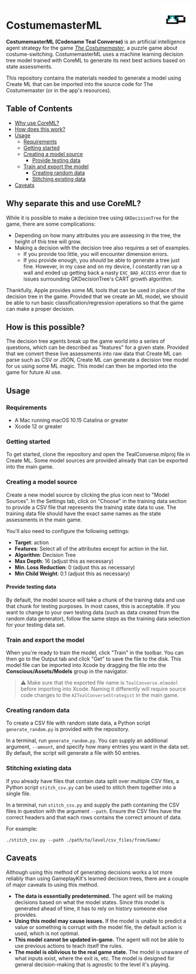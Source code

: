 <img src="tc.png" align="right"/>

# CostumemasterML

**CostumemasterML (Codename Teal Converse)** is an artificial intelligence agent strategy for the game [_The Costumemaster_][game], a puzzle game about costume-switching. CostumemasterML uses a machine learning decision tree model trained with CoreML to generate its next best actions based on state assessments.

This repository contains the materials needed to generate a model using Create ML that can be imported into the source code for The Costumemaster (or in the app's resources).

## Table of Contents

- [Why use CoreML?](#Why-separate-this-and-use-CoreML)
- [How does this work?](#How-is-this-possible)
- [Usage](#Usage)
  - [Requirements](#Requirements)
  - [Getting started](#Getting-started)
  - [Creating a model source](#Creating-a-model-source)
    - [Provide testing data](#Provide-testing-data)
  - [Train and export the model](#Train-and-export-the-model)
    - [Creating random data](#Creating-random-data)
    - [Stitching existing data](#Stiching-existing-data)
- [Caveats](#Caveats)

## Why separate this and use CoreML?

While it is possible to make a decision tree using `GKDecisionTree` for the game, there are some complications:

- Depending on how many attributes you are assessing in the tree, the height of this tree will grow.
- Making a decision with the decision tree also requires a set of examples.
  - If you provide too little, you will encounter dimension errors.
  - If you provide enough, you _should_ be able to generate a tree just fine. However, in my case and on my device, I constantly ran up a wall and ended up getting back a nasty `EXC_BAD_ACCESS` error due to issues surrounding GKDecisionTree's CART growth algorithm.

Thankfully, Apple provides some ML tools that can be used in place of the decision tree in the game. Provided that we create an ML model, we should be able to run basic classification/regression operations so that the game can make a proper decision.

## How is this possible?

The decision tree agents break up the game world into a series of questions, which can be described as "features" for a given state. Provided that we convert these live assessments into raw data that Create ML can parse such as CSV or JSON, Create ML can generate a decision tree model for us using some ML magic. This model can then be imported into the game for future AI use.

## Usage

### Requirements

- A Mac running macOS 10.15 Catalina or greater
- Xcode 12 or greater

### Getting started
To get started, clone the repository and open the TealConverse.mlproj file in Create ML. Some model sources are provided already that can be exported into the main game.

### Creating a model source
Create a new model source by clicking the plus icon next to "Model Sources". In the Settings tab, click on "Choose" in the training data section to provide a CSV file that represents the training state data to use. The training data file should have the exact same names as the state assessments in the main game.

You'll also need to configure the following settings:

- **Target**: action
- **Features**: Select all of the attributes except for action in the list.
- **Algorithm**: Decision Tree
- **Max Depth**: 16 (adjust this as necessary)
- **Min. Loss Reduction**: 0 (adjust this as necessary)
- **Min Child Weight**: 0.1 (adjust this as necessary)

#### Provide testing data

By default, the model source will take a chunk of the training data and use that chunk for testing purposes. In most cases, this is acceptable. If you want to change to your own testing data (such as data created from the random data generator), follow the same steps as the training data selection for your testing data set.

### Train and export the model
When you're ready to train the model, click "Train" in the toolbar. You can then go to the Output tab and click "Get" to save the file to the disk. This model file can be imported into Xcode by dragging the file into the **Conscious/Assets/Models** group in the navigator.

> :warning: Make sure that the exported file name is `TealConverse.mlmodel` before importing into Xcode. Naming it differently will require source code changes to the `AITealConverseStrategist` in the main game.

### Creating random data

To create a CSV file with random state data, a Python script `generate_random.py` is provided with the repository.

In a terminal, run `generate_random.py`. You can supply an additional argument, `--amount`, and specify how many entries you want in the data set. By default, the script will generate a file with 50 entries.

### Stitching existing data

If you already have files that contain data split over multiple CSV files, a Python script `stitch_csv.py` can be used to stitch them together into a single file.

In a terminal, run `stitch_csv.py` and supply the path containing the CSV files in question with the argument `--path`. Ensure the CSV files have the correct headers and that each rows contains the correct amount of data.

For example:
```
./stitch_csv.py --path ./path/to/level/csv_files/from/Game/
```

## Caveats

Although using this method of generating decisions works a lot more reliably than using GameplayKit's learned decision trees, there are a couple of major caveats to using this method.

- **The data is essentially predetermined.** The agent will be making decisions based on what the model states. Since this model is generated ahead of time, it has to rely on history someone else provides.
- **Using this model may cause issues.** If the model is unable to predict a value or something is corrupt with the model file, the default action is used, which is not optimal.
- **This model cannot be updated in-game.** The agent will not be able to use previous actions to teach itself the rules.
- **The model is oblivious to the real game state.** The model is unaware of what inputs exist, where the exit is, etc. The model is designed for general decision-making that is agnostic to the level it's playing.

<!-- Links -->
[game]: https://costumemaster.marquiskurt.net